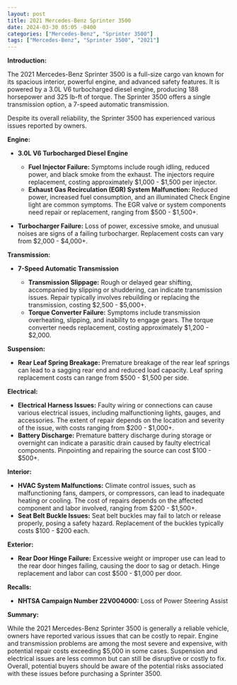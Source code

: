 ```yaml
---
layout: post
title: 2021 Mercedes-Benz Sprinter 3500
date: 2024-03-30 05:05 -0400
categories: ["Mercedes-Benz", "Sprinter 3500"]
tags: ["Mercedes-Benz", "Sprinter 3500", "2021"]
---
```

**Introduction:**

The 2021 Mercedes-Benz Sprinter 3500 is a full-size cargo van known for its spacious interior, powerful engine, and advanced safety features. It is powered by a 3.0L V6 turbocharged diesel engine, producing 188 horsepower and 325 lb-ft of torque. The Sprinter 3500 offers a single transmission option, a 7-speed automatic transmission.

Despite its overall reliability, the Sprinter 3500 has experienced various issues reported by owners.

**Engine:**

* **3.0L V6 Turbocharged Diesel Engine**

  * **Fuel Injector Failure:** Symptoms include rough idling, reduced power, and black smoke from the exhaust. The injectors require replacement, costing approximately $1,000 - $1,500 per injector.
  * **Exhaust Gas Recirculation (EGR) System Malfunction:** Reduced power, increased fuel consumption, and an illuminated Check Engine light are common symptoms. The EGR valve or system components need repair or replacement, ranging from $500 - $1,500+.
* **Turbocharger Failure:** Loss of power, excessive smoke, and unusual noises are signs of a failing turbocharger. Replacement costs can vary from $2,000 - $4,000+.

**Transmission:**

* **7-Speed Automatic Transmission**

  * **Transmission Slippage:** Rough or delayed gear shifting, accompanied by slipping or shuddering, can indicate transmission issues. Repair typically involves rebuilding or replacing the transmission, costing $2,500 - $5,000+.
  * **Torque Converter Failure:** Symptoms include transmission overheating, slipping, and inability to engage gears. The torque converter needs replacement, costing approximately $1,200 - $2,000.

**Suspension:**

* **Rear Leaf Spring Breakage:** Premature breakage of the rear leaf springs can lead to a sagging rear end and reduced load capacity. Leaf spring replacement costs can range from $500 - $1,500 per side.

**Electrical:**

* **Electrical Harness Issues:** Faulty wiring or connections can cause various electrical issues, including malfunctioning lights, gauges, and accessories. The extent of repair depends on the location and severity of the issue, with costs ranging from $200 - $1,000+.
* **Battery Discharge:** Premature battery discharge during storage or overnight can indicate a parasitic drain caused by faulty electrical components. Pinpointing and repairing the source can cost $100 - $500+.

**Interior:**

* **HVAC System Malfunctions:** Climate control issues, such as malfunctioning fans, dampers, or compressors, can lead to inadequate heating or cooling. The cost of repairs depends on the affected component and labor involved, ranging from $200 - $1,500+.
* **Seat Belt Buckle Issues:** Seat belt buckles may fail to latch or release properly, posing a safety hazard. Replacement of the buckles typically costs $100 - $200 each.

**Exterior:**

* **Rear Door Hinge Failure:** Excessive weight or improper use can lead to the rear door hinges failing, causing the door to sag or detach. Hinge replacement and labor can cost $500 - $1,000 per door.

**Recalls:**

* **NHTSA Campaign Number 22V004000:** Loss of Power Steering Assist

**Summary:**

While the 2021 Mercedes-Benz Sprinter 3500 is generally a reliable vehicle, owners have reported various issues that can be costly to repair. Engine and transmission problems are among the most severe and expensive, with potential repair costs exceeding $5,000 in some cases. Suspension and electrical issues are less common but can still be disruptive or costly to fix. Overall, potential buyers should be aware of the potential risks associated with these issues before purchasing a Sprinter 3500.
